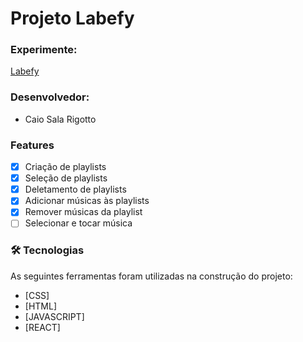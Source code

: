 # Projeto Labefy

### Experimente: 
<a href="http://subdued-eggs.surge.sh"> Labefy </a>

### Desenvolvedor: 
- Caio Sala Rigotto

### Features

- [x] Criação de playlists
- [x] Seleção de playlists
- [x] Deletamento de playlists
- [x] Adicionar músicas às playlists
- [x] Remover músicas da playlist
- [ ] Selecionar e tocar música

### 🛠 Tecnologias

As seguintes ferramentas foram utilizadas na construção do projeto:

- [CSS]
- [HTML]
- [JAVASCRIPT]
- [REACT]